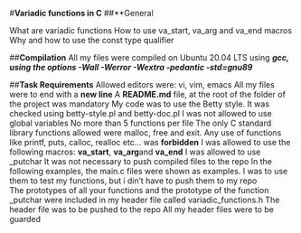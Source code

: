 #**Variadic functions in C**
##**General

What are variadic functions
How to use va_start, va_arg and va_end macros
Why and how to use the const type qualifier

##**Compilation**
All my files were compiled on Ubuntu 20.04 LTS using ***gcc, using the options -Wall -Werror -Wextra -pedantic -std=gnu89***

##**Task  Requirements**
Allowed editors were: vi, vim, emacs
All my files were to  end with a **new line**
A **README.md** file, at the root of the folder of the project was mandatory
My code was to use  the Betty style. It was checked using betty-style.pl and betty-doc.pl
I was not allowed to use global variables
No more than 5 functions per file
The only C standard library functions allowed were malloc, free and exit. Any use of functions like printf, puts, calloc, realloc etc… was **forbidden**
I was allowed to use the following macros: **va_start**, **va_arg**and **va_end**
I was allowed to use _putchar
It was not necessary to push compiled files to the repo
In the following examples, the main.c files were shown as examples. I was to use them to test my functions, but i din’t have to push them to my repo  
The prototypes of all your functions and the prototype of the function _putchar were included in my header file called variadic_functions.h
The header file was to be pushed to the repo
All my header files were to be guarded
